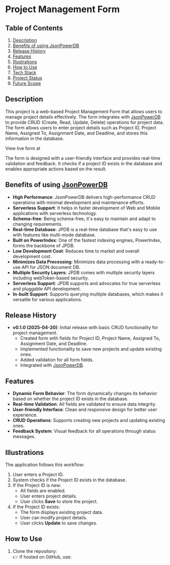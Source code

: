 # Project Management Form

## Table of Contents
1. [Description](#description)
2. [Benefits of using JsonPowerDB](#benefits-of-using-jsonpowerdb)
3. [Release History](#release-history)
4. [Features](#features)
5. [Illustrations](#illustrations)
6. [How to Use](#how-to-use)
7. [Tech Stack](#tech-stack)
8. [Project Status](#project-status)
9. [Future Scope](#future-scope)

## Description
This project is a web-based Project Management Form that allows users to manage project details effectively. The form integrates with [JsonPowerDB](https://login2explore.com/jpdb/) to provide CRUD (Create, Read, Update, Delete) operations for project data. The form allows users to enter project details such as Project ID, Project Name, Assigned To, Assignment Date, and Deadline, and stores this information in the database.

View live form at 

The form is designed with a user-friendly interface and provides real-time validation and feedback. It checks if a project ID exists in the database and enables appropriate actions based on the result.

## Benefits of using [JsonPowerDB](https://login2explore.com/jpdb/)
- **High Performance**: JsonPowerDB delivers high-performance CRUD operations with minimal development and maintenance efforts.
- **Serverless Support**: It helps in faster development of Web and Mobile applications with serverless technology.
- **Schema-free**: Being schema-free, it's easy to maintain and adapt to changing requirements.
- **Real-time Database**: JPDB is a real-time database that's easy to use with features like multi-mode database.
- **Built on PowerIndex**: One of the fastest indexing engines, PowerIndex, forms the backbone of JPDB.
- **Low Development Cost**: Reduces time to market and overall development cost.
- **Minimizes Data Processing**: Minimizes data processing with a ready-to-use API for JSON document DB.
- **Multiple Security Layers**: JPDB comes with multiple security layers including webToken-based security.
- **Serverless Support**: JPDB supports and advocates for true serverless and pluggable API development.
- **In-built Support**: Supports querying multiple databases, which makes it versatile for various applications.

## Release History
- **v0.1.0 (2025-04-20)**: Initial release with basic CRUD functionality for project management.
  - Created form with fields for Project ID, Project Name, Assigned To, Assignment Date, and Deadline.
  - Implemented functionality to save new projects and update existing ones.
  - Added validation for all form fields.
  - Integrated with [JsonPowerDB](https://login2explore.com/jpdb/).

## Features
- **Dynamic Form Behavior**: The form dynamically changes its behavior based on whether the project ID exists in the database.
- **Real-time Validation**: All fields are validated to ensure data integrity.
- **User-friendly Interface**: Clean and responsive design for better user experience.
- **CRUD Operations**: Supports creating new projects and updating existing ones.
- **Feedback System**: Visual feedback for all operations through status messages.

## Illustrations
The application follows this workflow:
1. User enters a Project ID.
2. System checks if the Project ID exists in the database.
3. If the Project ID is new:
   - All fields are enabled.
   - User enters project details.
   - User clicks **Save** to store the project.
4. If the Project ID exists:
   - The form displays existing project data.
   - User can modify project details.
   - User clicks **Update** to save changes.

## How to Use
1. Clone the repository:  
   👉 If hosted on GitHub, use:  
